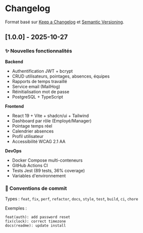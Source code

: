 # Changelog

Format basé sur [Keep a Changelog](https://keepachangelog.com/fr/1.0.0/) et [Semantic Versioning](https://semver.org/lang/fr/).

## [1.0.0] - 2025-10-27

### ✨ Nouvelles fonctionnalités

**Backend**
- Authentification JWT + bcrypt
- CRUD utilisateurs, pointages, absences, équipes
- Rapports de temps travaillé
- Service email (MailHog)
- Réinitialisation mot de passe
- PostgreSQL + TypeScript

**Frontend**
- React 19 + Vite + shadcn/ui + Tailwind
- Dashboard par rôle (Employé/Manager)
- Pointage temps réel
- Calendrier absences
- Profil utilisateur
- Accessibilité WCAG 2.1 AA

**DevOps**
- Docker Compose multi-conteneurs
- GitHub Actions CI
- Tests Jest (89 tests, 36% coverage)
- Variables d'environnement

### 📝 Conventions de commit

Types : `feat`, `fix`, `perf`, `refactor`, `docs`, `style`, `test`, `build`, `ci`, `chore`

Exemples :
```
feat(auth): add password reset
fix(clock): correct timezone
docs(readme): update install
```
